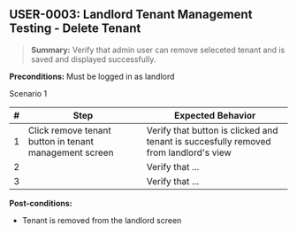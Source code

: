 ## **USER-0003:** Landlord Tenant Management Testing - Delete Tenant  

> **Summary:** Verify that admin user can remove seleceted tenant and is saved and displayed successfully.  <br>

**Preconditions:** Must be logged in as landlord  

Scenario 1 

 | \# | Step | Expected Behavior | 
 |----|------|-------------------| 
 |  1 |Click remove tenant button in tenant management screen      | Verify that button is clicked and tenant is succesfully removed from landlord's view   | 
 |  2 |      | Verify that ...   | 
 |  3 |      | Verify that ...   |  

**Post-conditions:**  

 - Tenant is removed from the landlord screen 

